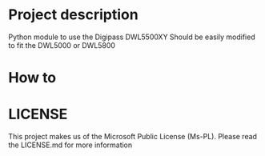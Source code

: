 # Project description
Python module to use the Digipass DWL5500XY 
Should be easily modified to fit the DWL5000 or DWL5800

# How to


# LICENSE
This project makes us of the Microsoft Public License (Ms-PL). Please read the LICENSE.md for more information
